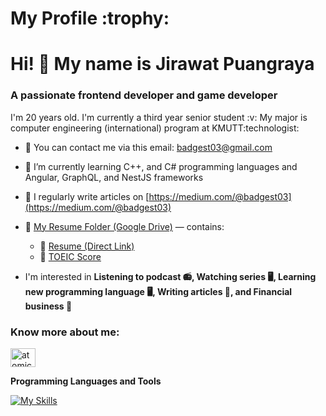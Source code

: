 <h1> My Profile :trophy: </h1>

# Hi! :wave: My name is Jirawat  Puangraya
<h3>A passionate frontend developer and game developer</h3>

<p align="left"> I'm 20 years old. I'm currently a third year senior student :v:
My major is computer engineering (international) program at KMUTT:technologist:</p>

- 📧 You can contact me via this email: badgest03@gmail.com
- 🌱 I’m currently learning C++, and C# programming languages and Angular, GraphQL, and NestJS frameworks

- 📝 I regularly write articles on [https://medium.com/@badgest03](https://medium.com/@badgest03)

- 📂 [My Resume Folder (Google Drive)](https://drive.google.com/drive/folders/1j6uuTB131xYiu8-v3FjttIXVbxmJCzlZ?usp=drive_link) — contains:
  - 📄 [Resume (Direct Link)]((https://drive.google.com/file/d/1m6fO4HwqCTczl6A1n-a9fVaEysV8TSc_/view?usp=drive_link))
  - 📄 [TOEIC Score]((https://drive.google.com/file/d/1U4fpLT8uogrVuLm09t2jWq0n-Jwuo6nG/view?usp=drive_link))

- I'm interested in **Listening to podcast :radio:, Watching series :desktop_computer:, Learning new programming language :desktop_computer:, Writing articles :memo:, and Financial business :money_with_wings:**

<h3 align="left">Know more about me:</h3>
<p align="left">
<a href="https://instagram.com/atomicz_pk7" target="blank"><img align="center" src="https://raw.githubusercontent.com/rahuldkjain/github-profile-readme-generator/master/src/images/icons/Social/instagram.svg" alt="atomicz_pk7" height="30" width="40" /></a>

**Programming Languages and Tools**

[![My Skills](https://skillicons.dev/icons?i=js,html,css,c,cpp,c-sharp,py,nodejs,expressjs,discord,figma,git,github,matlab,mysql,mongodb,php,ps,pr,blender,react,graphql,prisma,nextjs,tailwindcss,nestjs,linux,unity,vscode)](https://skillicons.dev)
